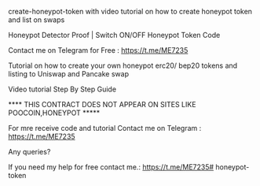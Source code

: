 create-honeypot-token with video tutorial on how to create honeypot token and list on swaps

Honeypot Detector Proof | Switch ON/OFF Honeypot Token Code

Contact me on Telegram for Free : https://t.me/ME7235

Tutorial on how to create your own honeypot erc20/ bep20 tokens and listing to Uniswap and Pancake swap

Video tutorial Step By Step Guide

**** THIS CONTRACT DOES NOT APPEAR ON SITES LIKE POOCOIN,HONEYPOT *****

For mre receive code and  tutorial Contact me on Telegram : https://t.me/ME7235


Any queries?

If you need my help for free contact me.: https://t.me/ME7235# honeypot-token
